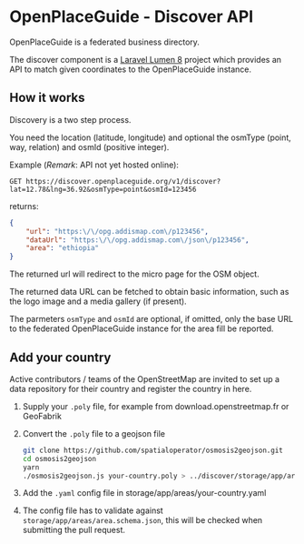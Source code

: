 # OpenPlaceGuide - Discover API

OpenPlaceGuide is a federated business directory.

The discover component is a [Laravel Lumen 8](https://lumen.laravel.com/docs/8.x/) project which provides an API to
match given coordinates to the OpenPlaceGuide instance.

## How it works

Discovery is a two step process.

You need the location (latitude, longitude) and optional the osmType (point, way, relation) and osmId (positive integer).

Example (*Remark*: API not yet hosted online):

`GET https://discover.openplaceguide.org/v1/discover?lat=12.78&lng=36.92&osmType=point&osmId=123456`

returns:

```json
{
    "url": "https:\/\/opg.addismap.com\/p123456",
    "dataUrl": "https:\/\/opg.addismap.com\/json\/p123456",
    "area": "ethiopia"
}
```

The returned url will redirect to the micro page for the OSM object.

The returned data URL can be fetched to obtain basic information, such as the logo image and a media gallery (if present).

The parmeters `osmType`  and `osmId` are optional, if omitted, only the base URL to the federated OpenPlaceGuide instance 
for the area fill be reported.

## Add your country

Active contributors / teams of the OpenStreetMap are invited to set up a data repository for their country and register
the country in here.

1. Supply your `.poly` file, for example from download.openstreetmap.fr or GeoFabrik

2. Convert the `.poly` file to a geojson file
   ```bash
   git clone https://github.com/spatialoperator/osmosis2geojson.git
   cd osmosis2geojson
   yarn
   ./osmosis2geojson.js your-country.poly > ../discover/storage/app/areas/your-country.geojson
   ```

3. Add the `.yaml` config file in storage/app/areas/your-country.yaml

4. The config file has to validate against `storage/app/areas/area.schema.json`, this will be checked when submitting
   the pull request.



